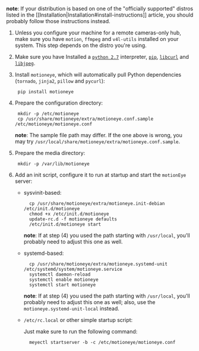 **note**: If your distribution is based on one of the "officially supported" distros listed in the [[Installation|Installation#install-instructions]] article, you should probably follow those instructions instead.

1. Unless you configure your machine for a remote cameras-only hub, make sure you have `motion`, `ffmpeg` and `v4l-utils` installed on your system. This step depends on the distro you're using.

2. Make sure you have Installed a [`python 2.7`](https://www.python.org/) interpreter, [`pip`](https://pip.pypa.io/en/stable/installing.html), [`libcurl`](http://curl.haxx.se/libcurl/) and [`libjpeg`](http://libjpeg.sourceforge.net/).

3. Install `motioneye`, which will automatically pull Python dependencies (`tornado`, `jinja2`, `pillow` and `pycurl`):

        pip install motioneye

4. Prepare the configuration directory:

        mkdir -p /etc/motioneye
        cp /usr/share/motioneye/extra/motioneye.conf.sample /etc/motioneye/motioneye.conf

    **note**: The sample file path may differ. If the one above is wrong, you may try `/usr/local/share/motioneye/extra/motioneye.conf.sample`.

5. Prepare the media directory:

        mkdir -p /var/lib/motioneye

6. Add an init script, configure it to run at startup and start the `motionEye` server:

    * sysvinit-based:

            cp /usr/share/motioneye/extra/motioneye.init-debian /etc/init.d/motioneye
            chmod +x /etc/init.d/motioneye
            update-rc.d -f motioneye defaults
            /etc/init.d/motioneye start

        **note**: If at step (4) you used the path starting with `/usr/local`, you'll probably need to adjust this one as well.
 
    * systemd-based:

            cp /usr/share/motioneye/extra/motioneye.systemd-unit /etc/systemd/system/motioneye.service
            systemctl daemon-reload
            systemctl enable motioneye
            systemctl start motioneye

        **note**: If at step (4) you used the path starting with `/usr/local`, you'll probably need to adjust this one as well; also, use the `motioneye.systemd-unit-local` instead.

    * `/etc/rc.local` or other simple startup script:

        Just make sure to run the following command:

            meyectl startserver -b -c /etc/motioneye/motioneye.conf